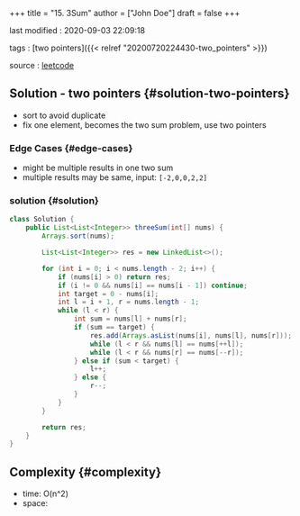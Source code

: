 +++
title = "15. 3Sum"
author = ["John Doe"]
draft = false
+++

last modified
: 2020-09-03 22:09:18


tags
: [two pointers]({{< relref "20200720224430-two_pointers" >}})

source
: [leetcode](https://leetcode.com/problems/3sum/)


## Solution - two pointers {#solution-two-pointers}

-   sort to avoid duplicate
-   fix one element, becomes the two sum problem, use two pointers


### Edge Cases {#edge-cases}

-   might be multiple results in one two sum
-   multiple results may be same, input: `[-2,0,0,2,2]`


### solution {#solution}

```java
class Solution {
    public List<List<Integer>> threeSum(int[] nums) {
        Arrays.sort(nums);

        List<List<Integer>> res = new LinkedList<>();

        for (int i = 0; i < nums.length - 2; i++) {
            if (nums[i] > 0) return res;
            if (i != 0 && nums[i] == nums[i - 1]) continue;
            int target = 0 - nums[i];
            int l = i + 1, r = nums.length - 1;
            while (l < r) {
                int sum = nums[l] + nums[r];
                if (sum == target) {
                    res.add(Arrays.asList(nums[i], nums[l], nums[r]));
                    while (l < r && nums[l] == nums[++l]);
                    while (l < r && nums[r] == nums[--r]);
                } else if (sum < target) {
                    l++;
                } else {
                    r--;
                }
            }
        }

        return res;
    }
}
```


## Complexity {#complexity}

-   time: O(n^2)
-   space:

